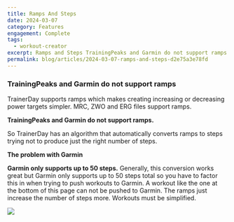 ```yaml
---
title: Ramps And Steps
date: 2024-03-07
category: Features
engagement: Complete
tags:
  - workout-creator
excerpt: Ramps and Steps TrainingPeaks and Garmin do not support ramps TrainerDay supports ramps which makes creating increasing or decreasing power targets...
permalink: blog/articles/2024-03-07-ramps-and-steps-d2e75a3e78fd
---
```

### TrainingPeaks and Garmin do not support ramps

TrainerDay supports ramps which makes creating increasing or decreasing power targets simpler. MRC, ZWO and ERG files support ramps.

**TrainingPeaks and Garmin do not support ramps.**

So TrainerDay has an algorithm that automatically converts ramps to steps trying not to produce just the right number of steps.

**The problem with Garmin**

**Garmin only supports up to 50 steps.** Generally, this conversion works great but Garmin only supports up to 50 steps total so you have to factor this in when trying to push workouts to Garmin. A workout like the one at the bottom of this page can not be pushed to Garmin. The ramps just increase the number of steps more. Workouts must be simplified.

![](https://shared-web.s3.amazonaws.com/blog/images/2024-03-07edHXRV-WnnvSkUH.png)
